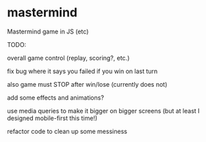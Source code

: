 # mastermind
Mastermind game in JS (etc)


TODO:

overall game control (replay, scoring?, etc.)

fix bug where it says you failed if you win on last turn

also game must STOP after win/lose (currently does not)

add some effects and animations?

use media queries to make it bigger on bigger screens (but at least I designed mobile-first this time!)

refactor code to clean up some messiness